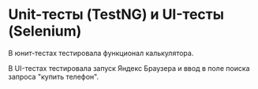 # Unit-тесты (TestNG) и UI-тесты (Selenium)

В юнит-тестах тестировала функционал калькулятора.

В UI-тестах тестировала запуск Яндекс Браузера и ввод в поле поиска запроса "купить телефон".
